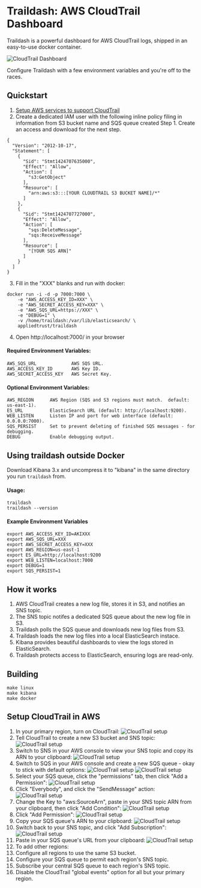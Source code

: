 # Traildash: AWS CloudTrail Dashboard
Traildash is a powerful dashboard for AWS CloudTrail logs, shipped in an easy-to-use docker container.

![CloudTrail Dashboard](/readme_images/traildash_screenshot.png)

Configure Traildash with a few environment variables and you're off to the races.

## Quickstart
1. [Setup AWS services to support CloudTrail](#setup-cloudtrail-in-aws)
2. Create a dedicated IAM user with the following inline policy filing in information from S3 bucket name and SQS queue created Step 1. Create an access and download for the next step.
```
{
  "Version": "2012-10-17",
  "Statement": [
    {
      "Sid": "Stmt1424707635000",
      "Effect": "Allow",
      "Action": [
        "s3:GetObject"
      ],
      "Resource": [
        "arn:aws:s3:::[YOUR CLOUDTRAIL S3 BUCKET NAME]/*"
      ]
    },
    {
      "Sid": "Stmt1424707727000",
      "Effect": "Allow",
      "Action": [
        "sqs:DeleteMessage",
        "sqs:ReceiveMessage"
      ],
      "Resource": [
        "[YOUR SQS ARN]"
      ]
    }
  ]
}
```
3. Fill in the "XXX" blanks and run with docker: 
```
docker run -i -d -p 7000:7000 \
	-e "AWS_ACCESS_KEY_ID=XXX" \
	-e "AWS_SECRET_ACCESS_KEY=XXX" \
	-e "AWS_SQS_URL=https://XXX" \
	-e "DEBUG=1" \
	-v /home/traildash:/var/lib/elasticsearch/ \
	appliedtrust/traildash
```
4. Open http://localhost:7000/ in your browser

#### Required Environment Variables:
	AWS_SQS_URL				AWS SQS URL.
	AWS_ACCESS_KEY_ID		AWS Key ID.
	AWS_SECRET_ACCESS_KEY	AWS Secret Key.

#### Optional Environment Variables:
	AWS_REGION		AWS Region (SQS and S3 regions must match.  default: us-east-1).
	ES_URL			ElasticSearch URL (default: http://localhost:9200).
	WEB_LISTEN		Listen IP and port for web interface (default: 0.0.0.0:7000).
	SQS_PERSIST		Set to prevent deleting of finished SQS messages - for debugging.
	DEBUG			Enable debugging output.

## Using traildash outside Docker
Download Kibana 3.x and uncompress it to "kibana" in the same directory you run `traildash` from.

#### Usage:
	traildash
	traildash --version

#### Example Environment Variables
```
export AWS_ACCESS_KEY_ID=AKIXXX
export AWS_SQS_URL=XXX
export AWS_SECRET_ACCESS_KEY=XXX
export AWS_REGION=us-east-1
export ES_URL=http://localhost:9200
export WEB_LISTEN=localhost:7000
export DEBUG=1
export SQS_PERSIST=1
```

## How it works 
1. AWS CloudTrail creates a new log file, stores it in S3, and notifies an SNS topic.
1. The SNS topic notifes a dedicated SQS queue about the new log file in S3.
1. Traildash polls the SQS queue and downloads new log files from S3.
1. Traildash loads the new log files into a local ElasticSearch instace.
1. Kibana provides beautiful dashboards to view the logs stored in ElasticSearch.
1. Traildash protects access to ElasticSearch, ensuring logs are read-only.

## Building
```
make linux
make kibana
make docker
```

## Setup CloudTrail in AWS
1. In your primary region, turn on CloudTrail: ![CloudTrail setup](/readme_images/AWS_CloudTrail_Setup_01.png)
1. Tell CloudTrail to create a new S3 bucket and SNS topic: ![CloudTrail setup](/readme_images/AWS_CloudTrail_Setup_02.png)
1. Switch to SNS in your AWS console to view your SNS topic and copy its ARN to your clipboard: ![CloudTrail setup](/readme_images/AWS_CloudTrail_Setup_03.png)
1. Switch to SQS in your AWS console and create a new SQS queue - okay to stick with default options: ![CloudTrail setup](/readme_images/AWS_CloudTrail_Setup_04.png) ![CloudTrail setup](/readme_images/AWS_CloudTrail_Setup_05.png)
1. Select your SQS queue, click the "permissions" tab, then click "Add a Permission": ![CloudTrail setup](/readme_images/AWS_CloudTrail_Setup_06.png)
1. Click "Everybody", and click the "SendMessage" action: ![CloudTrail setup](/readme_images/AWS_CloudTrail_Setup_07.png)
1. Change the Key to "aws:SourceArn", paste in your SNS topic ARN from your clipboard, then click "Add Condition": ![CloudTrail setup](/readme_images/AWS_CloudTrail_Setup_08.png)
1. Click "Add Permission": ![CloudTrail setup](/readme_images/AWS_CloudTrail_Setup_09.png)
1. Copy your SQS queue's ARN to your clipboard: ![CloudTrail setup](/readme_images/AWS_CloudTrail_Setup_10.png)
1. Switch back to your SNS topic, and click "Add Subscription": ![CloudTrail setup](/readme_images/AWS_CloudTrail_Setup_12.png)
1. Paste in your SQS queue's URL from your clipboard:  ![CloudTrail setup](/readme_images/AWS_CloudTrail_Setup_13.png)
1. To add other regions:
  1. Configure all regions to use the same S3 bucket.
  1. Configure your SQS queue to permit each region's SNS topic.
  1. Subscribe your central SQS queue to each region's SNS topic.
  1. Disable the CloudTrail "global events" option for all but your primary region.
